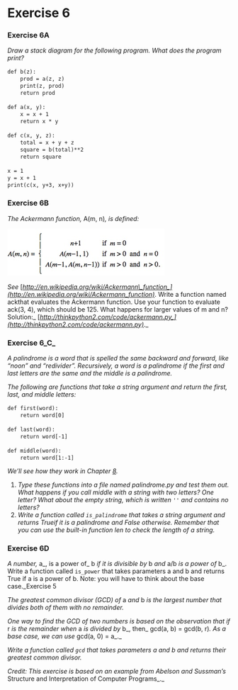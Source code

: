 # Exercise 6

### Exercise 6A

_Draw a stack diagram for the following program. What does the program print?_

```text
def b(z):
    prod = a(z, z)
    print(z, prod)
    return prod

def a(x, y):
    x = x + 1
    return x * y

def c(x, y, z):
    total = x + y + z
    square = b(total)**2
    return square

x = 1
y = x + 1
print(c(x, y+3, x+y))
```

### Exercise 6B

_The Ackermann function,_ A\(m, n\)_, is defined:_

![Ackermann function](../.gitbook/assets/image%20%281%29.jpeg)

_See_ [_http://en.wikipedia.org/wiki/Ackermann\_function_](http://en.wikipedia.org/wiki/Ackermann_function)_. Write a function named ackthat evaluates the Ackermann function. Use your function to evaluate ack\(3, 4\), which should be 125. What happens for larger values of m and n? Solution:_ [_http://thinkpython2.com/code/ackermann.py_](http://thinkpython2.com/code/ackermann.py)_._

### Exercise 6_C_

_A palindrome is a word that is spelled the same backward and forward, like “noon” and “redivider”. Recursively, a word is a palindrome if the first and last letters are the same and the middle is a palindrome._

_The following are functions that take a string argument and return the first, last, and middle letters:_

```text
def first(word):
    return word[0]

def last(word):
    return word[-1]

def middle(word):
    return word[1:-1]
```

_We’ll see how they work in Chapter_ [_8_](http://greenteapress.com/thinkpython2/html/thinkpython2009.html#strings)_._

1. _Type these functions into a file named palindrome.py and test them out. What happens if you call middle with a string with two letters? One letter? What about the empty string, which is written `''` and contains no letters?_
2. _Write a function called `is_palindrome` that takes a string argument and returns Trueif it is a palindrome and False otherwise. Remember that you can use the built-in function len to check the length of a string._

### Exercise 6D

_A number,_ a_, is a power of_ b _if it is divisible by_ b _and_ a/b _is a power of_ b_. Write a function called `is_power` that takes parameters a and b and returns True if a is a power of b. Note: you will have to think about the base case._Exercise 5  

_The greatest common divisor \(GCD\) of_ a _and_ b _is the largest number that divides both of them with no remainder._ 

_One way to find the GCD of two numbers is based on the observation that if_ r _is the remainder when_ a _is divided by_ b_, then_ gcd\(a, b\) = gcd\(b, r\)_. As a base case, we can use_ gcd\(a, 0\) = a_._

_Write a function called `gcd` that takes parameters a and b and returns their greatest common divisor._

_Credit: This exercise is based on an example from Abelson and Sussman’s_ Structure and Interpretation of Computer Programs_._

